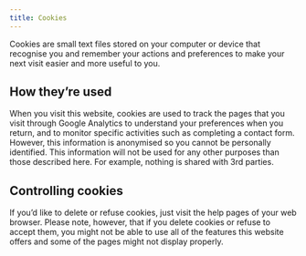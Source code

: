 ```yaml
---
title: Cookies
---
```


Cookies are small text files stored on your computer or device that recognise you and remember your actions and preferences to make your next visit easier and more useful to you.

How they’re used
----------------

When you visit this website, cookies are used to track the pages that you visit through Google Analytics to understand your preferences when you return, and to monitor specific activities such as completing a contact form. However, this information is anonymised so you cannot be personally identified. This information will not be used for any other purposes than those described here. For example, nothing is shared with 3rd parties.

Controlling cookies
-------------------

If you’d like to delete or refuse cookies, just visit the help pages of your web browser. Please note, however, that if you delete cookies or refuse to accept them, you might not be able to use all of the features this website offers and some of the pages might not display properly.
